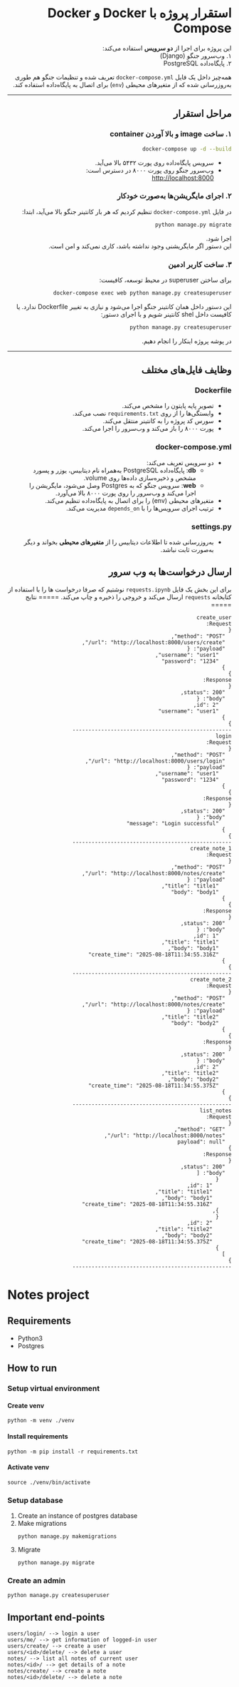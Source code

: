 <div dir="rtl">

# استقرار پروژه با Docker و Docker Compose

این پروژه برای اجرا از **دو سرویس** استفاده می‌کند:  
۱. وب‌سرور جنگو (Django)  
۲. پایگاه‌داده PostgreSQL  

همه‌چیز داخل یک فایل `docker-compose.yml` تعریف شده و تنظیمات جنگو هم طوری به‌روزرسانی شده که از متغیرهای محیطی (`env`) برای اتصال به پایگاه‌داده استفاده کند.

---

## مراحل استقرار

### ۱. ساخت image و بالا آوردن container
```bash
docker-compose up -d --build
```
- سرویس پایگاه‌داده روی پورت ۵۴۳۲ بالا می‌آید.  
- وب‌سرور جنگو روی پورت ۸۰۰۰ در دسترس است:  
  [http://localhost:8000](http://localhost:8000)

### ۲. اجرای مایگریشن‌ها به‌صورت خودکار
در فایل `docker-compose.yml` تنظیم کردیم که هر بار کانتینر جنگو بالا می‌آید، ابتدا:
```bash
python manage.py migrate
```
اجرا شود.  
این دستور اگر مایگریشنی وجود نداشته باشد، کاری نمی‌کند و امن است.

### ۳. ساخت کاربر ادمین
برای ساختن superuser در محیط توسعه، کافیست:
```bash
docker-compose exec web python manage.py createsuperuser
```
این دستور داخل همان کانتینر جنگو اجرا می‌شود و نیازی به تغییر Dockerfile ندارد.
یا کافیست داخل shel کانتینر شویم و با اجرای دستور:

```bash
python manage.py createsuperuser
```
در پوشه پروژه اینکار را انجام دهیم.

---

## وظایف فایل‌های مختلف

### **Dockerfile**
- تصویر پایه پایتون را مشخص می‌کند.  
- وابستگی‌ها را از روی `requirements.txt` نصب می‌کند.  
- سورس کد پروژه را به کانتینر منتقل می‌کند.  
- پورت ۸۰۰۰ را باز می‌کند و وب‌سرور را اجرا می‌کند.

### **docker-compose.yml**
- دو سرویس تعریف می‌کند:  
  - **db**: پایگاه‌داده PostgreSQL به‌همراه نام دیتابیس، یوزر و پسورد مشخص و ذخیره‌سازی داده‌ها روی volume.  
  - **web**: سرویس جنگو که به Postgres وصل می‌شود، مایگریشن را اجرا می‌کند و وب‌سرور را روی پورت ۸۰۰۰ بالا می‌آورد.  
- متغیرهای محیطی (env) را برای اتصال به پایگاه‌داده تنظیم می‌کند.  
- ترتیب اجرای سرویس‌ها را با `depends_on` مدیریت می‌کند.

### **settings.py**
- به‌روزرسانی شده تا اطلاعات دیتابیس را از **متغیرهای محیطی** بخواند و دیگر به‌صورت ثابت نباشد.


## ارسال درخواست‌ها به وب سرور
برای این بخش یک فایل `requests.ipynb` نوشتیم که صرفا درخواست ها را با استفاده از کتابخانه `requests` ارسال می‌کند و خروجی را ذخیره و چاپ می‌کند.
===== نتایج =====
```
create_user
Request:
{
  "method": "POST",
  "url": "http://localhost:8000/users/create/",
  "payload": {
    "username": "user1",
    "password": "1234"
  }
}
Response:
{
  "status": 200,
  "body": {
    "id": 2,
    "username": "user1"
  }
}
--------------------------------------------------
login
Request:
{
  "method": "POST",
  "url": "http://localhost:8000/users/login/",
  "payload": {
    "username": "user1",
    "password": "1234"
  }
}
Response:
{
  "status": 200,
  "body": {
    "message": "Login successful"
  }
}
--------------------------------------------------
create_note_1
Request:
{
  "method": "POST",
  "url": "http://localhost:8000/notes/create/",
  "payload": {
    "title": "title1",
    "body": "body1"
  }
}
Response:
{
  "status": 200,
  "body": {
    "id": 1,
    "title": "title1",
    "body": "body1",
    "create_time": "2025-08-18T11:34:55.316Z"
  }
}
--------------------------------------------------
create_note_2
Request:
{
  "method": "POST",
  "url": "http://localhost:8000/notes/create/",
  "payload": {
    "title": "title2",
    "body": "body2"
  }
}
Response:
{
  "status": 200,
  "body": {
    "id": 2,
    "title": "title2",
    "body": "body2",
    "create_time": "2025-08-18T11:34:55.375Z"
  }
}
--------------------------------------------------
list_notes
Request:
{
  "method": "GET",
  "url": "http://localhost:8000/notes/",
  "payload": null
}
Response:
{
  "status": 200,
  "body": [
    {
      "id": 1,
      "title": "title1",
      "body": "body1",
      "create_time": "2025-08-18T11:34:55.316Z"
    },
    {
      "id": 2,
      "title": "title2",
      "body": "body2",
      "create_time": "2025-08-18T11:34:55.375Z"
    }
  ]
}
--------------------------------------------------
```
</div>


# Notes project

## Requirements
- Python3
- Postgres

## How to run

### Setup virtual environment

#### Create venv
```
python -m venv ./venv
```

#### Install requirements
```
python -m pip install -r requirements.txt
```

#### Activate venv
```
source ./venv/bin/activate
```

### Setup database
1. Create an instance of postgres database
2. Make migrations
    ```
    python manage.py makemigrations
    ```
3. Migrate
    ```
    python manage.py migrate
    ```

### Create an admin
```
python manage.py createsuperuser
```

## Important end-points
```
users/login/ --> login a user
users/me/ --> get information of logged-in user
users/create/ --> create a user
users/<id>/delete/ --> delete a user
notes/ --> list all notes of current user
notes/<id>/ --> get details of a note
notes/create/ --> create a note
notes/<id>/delete/ --> delete a note
```